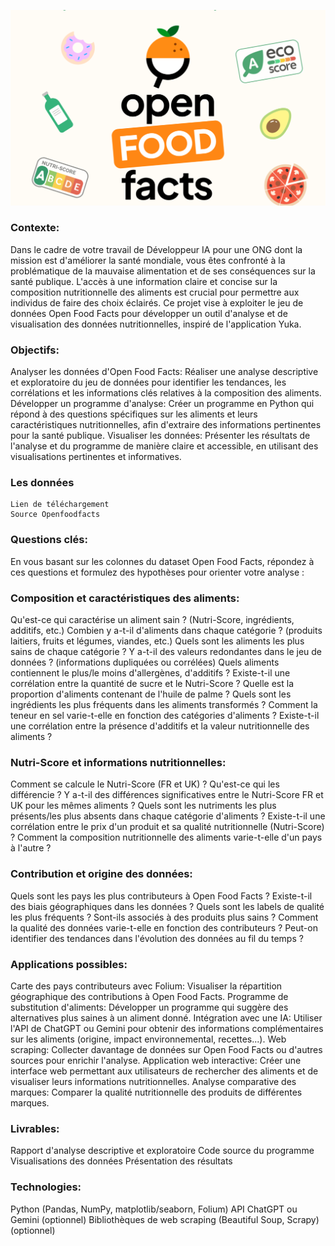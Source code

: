 ![OFF](OFF.png)

### Contexte:

Dans le cadre de votre travail de Développeur IA pour une ONG dont la mission est d'améliorer la santé mondiale, vous êtes confronté à la problématique de la mauvaise alimentation et de ses conséquences sur la santé publique. L'accès à une information claire et concise sur la composition nutritionnelle des aliments est crucial pour permettre aux individus de faire des choix éclairés. Ce projet vise à exploiter le jeu de données Open Food Facts pour développer un outil d'analyse et de visualisation des données nutritionnelles, inspiré de l'application Yuka.

### Objectifs:

Analyser les données d'Open Food Facts: Réaliser une analyse descriptive et exploratoire du jeu de données pour identifier les tendances, les corrélations et les informations clés relatives à la composition des aliments.
Développer un programme d'analyse: Créer un programme en Python qui répond à des questions spécifiques sur les aliments et leurs caractéristiques nutritionnelles, afin d'extraire des informations pertinentes pour la santé publique.
Visualiser les données: Présenter les résultats de l'analyse et du programme de manière claire et accessible, en utilisant des visualisations pertinentes et informatives.

### Les données

    Lien de téléchargement
    Source Openfoodfacts

### Questions clés:

En vous basant sur les colonnes du dataset Open Food Facts, répondez à ces questions et formulez des hypothèses pour orienter votre analyse :

### Composition et caractéristiques des aliments:

Qu'est-ce qui caractérise un aliment sain ? (Nutri-Score, ingrédients, additifs, etc.)
Combien y a-t-il d'aliments dans chaque catégorie ? (produits laitiers, fruits et légumes, viandes, etc.)
Quels sont les aliments les plus sains de chaque catégorie ?
Y a-t-il des valeurs redondantes dans le jeu de données ? (informations dupliquées ou corrélées)
Quels aliments contiennent le plus/le moins d'allergènes, d'additifs ?
Existe-t-il une corrélation entre la quantité de sucre et le Nutri-Score ?
Quelle est la proportion d'aliments contenant de l'huile de palme ?
Quels sont les ingrédients les plus fréquents dans les aliments transformés ?
Comment la teneur en sel varie-t-elle en fonction des catégories d'aliments ?
Existe-t-il une corrélation entre la présence d'additifs et la valeur nutritionnelle des aliments ?

### Nutri-Score et informations nutritionnelles:

Comment se calcule le Nutri-Score (FR et UK) ? Qu'est-ce qui les différencie ?
Y a-t-il des différences significatives entre le Nutri-Score FR et UK pour les mêmes aliments ?
Quels sont les nutriments les plus présents/les plus absents dans chaque catégorie d'aliments ?
Existe-t-il une corrélation entre le prix d'un produit et sa qualité nutritionnelle (Nutri-Score) ?
Comment la composition nutritionnelle des aliments varie-t-elle d'un pays à l'autre ?

### Contribution et origine des données:

Quels sont les pays les plus contributeurs à Open Food Facts ?
Existe-t-il des biais géographiques dans les données ?
Quels sont les labels de qualité les plus fréquents ? Sont-ils associés à des produits plus sains ?
Comment la qualité des données varie-t-elle en fonction des contributeurs ?
Peut-on identifier des tendances dans l'évolution des données au fil du temps ?

### Applications possibles:

Carte des pays contributeurs avec Folium: Visualiser la répartition géographique des contributions à Open Food Facts.
Programme de substitution d'aliments: Développer un programme qui suggère des alternatives plus saines à un aliment donné.
Intégration avec une IA: Utiliser l'API de ChatGPT ou Gemini pour obtenir des informations complémentaires sur les aliments (origine, impact environnemental, recettes...).
Web scraping: Collecter davantage de données sur Open Food Facts ou d'autres sources pour enrichir l'analyse.
Application web interactive: Créer une interface web permettant aux utilisateurs de rechercher des aliments et de visualiser leurs informations nutritionnelles.
Analyse comparative des marques: Comparer la qualité nutritionnelle des produits de différentes marques.

### Livrables:

Rapport d'analyse descriptive et exploratoire
Code source du programme
Visualisations des données
Présentation des résultats

### Technologies:

Python (Pandas, NumPy, matplotlib/seaborn, Folium)
API ChatGPT ou Gemini (optionnel)
Bibliothèques de web scraping (Beautiful Soup, Scrapy) (optionnel)

